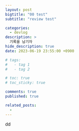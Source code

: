 ```yaml
---
layout: post
bigtitle: "00 test"
subtitle: "review test"

categories:
  - devlog
description: >
  기록을 남기자
hide_description: true
date: 2023-06-19 23:55:00 +0900

# tags:
#   - tag 1
#   - tag 2

# toc: true
# toc_sticky: true

comments: true
published: true

related_posts:
  -
---
```


dd
